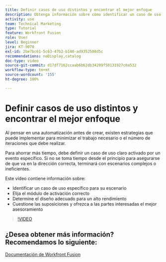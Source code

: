 ```yaml
---
title: Definir casos de uso distintos y encontrar el mejor enfoque
description: Obtenga información sobre cómo identificar un caso de uso específico para su escenario, determinar el diseño correcto y ofrecer a los interesados los mejores consejos en  [!DNL Adobe Workfront Fusion].
activity: use
team: Technical Marketing
type: Tutorial
feature: Workfront Fusion
role: User
level: Beginner
jira: KT-9070
exl-id: 2be7bc61-5c63-47b2-b140-ad9352508d5c
recommendations: noDisplay,catalog
doc-type: video
source-git-commit: d17df7162ccaab6b62db34209f50131927c0a532
workflow-type: tm+mt
source-wordcount: '155'
ht-degree: 100%

---
```


# Definir casos de uso distintos y encontrar el mejor enfoque

Al pensar en una automatización antes de crear, existen estrategias que puede implementar para minimizar el trabajo necesario o el número de iteraciones que debe realizar.

Para ahorrar más tiempo, debe definir un caso de uso claro activado por un evento específico. Si no se toma tiempo desde el principio para asegurarse de que va en la dirección correcta, terminará con escenarios complejos o ineficientes.

Este vídeo contiene información sobre:

* Identificar un caso de uso específico para su escenario
* Elija el módulo de activación correcto
* Determine el diseño adecuado para un alto rendimiento
* Cuestione las suposiciones y ofrezca a las partes interesadas el mejor asesoramiento

>[!VIDEO](https://video.tv.adobe.com/v/3418196/?quality=12&learn=on&enablevpops&captions=spa)

## ¿Desea obtener más información? Recomendamos lo siguiente:

[Documentación de Workfront Fusion](https://experienceleague.adobe.com/docs/workfront/using/adobe-workfront-fusion/workfront-fusion-2.html?lang=es)
